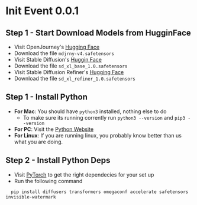 # Init Event 0.0.1

## Step 1 - Start Download Models from HugginFace

 - Visit OpenJourney's [Hugging Face](https://huggingface.co/prompthero/openjourney/tree/main)
 - Download the file `mdjrny-v4.safetensors`
 - Visit Stable Diffusion's [Huggin Face](https://huggingface.co/stabilityai/stable-diffusion-xl-base-1.0/tree/main)
 - Download the file `sd_xl_base_1.0.safetensors`
 - Visit Stable Diffusion Refiner's [Hugging Face](https://huggingface.co/stabilityai/stable-diffusion-xl-refiner-1.0/tree/main)
 - Download the file `sd_xl_refiner_1.0.safetensors`

## Step 1 - Install Python

  - **For Mac**: You should have `python3` installed, nothing else to do
    - To make sure its running corrently run `python3 --version` and `pip3 --version`
  - **For PC**: Visit the [Python Website](https://www.python.org/downloads/windows/)
  - **For Linux**: If you are running linux, you probably know better than us what you are doing. 


## Step 2 - Install Python Deps

  - Visit [PyTorch](https://pytorch.org/get-started/locally/) to get the right dependecies for your set up
  - Run the following command
  ```
    pip install diffusers transformers omegaconf accelerate safetensors invisible-watermark
  ```